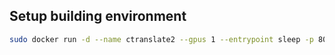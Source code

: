 ## Setup building environment
```bash
sudo docker run -d --name ctranslate2 --gpus 1 --entrypoint sleep -p 8022:22 -v $PWD:/data opennmt/ctranslate2:1.4.0-ubuntu16-gpu 1d
```
